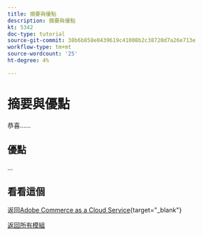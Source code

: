 ```yaml
---
title: 摘要與優點
description: 摘要與優點
kt: 5342
doc-type: tutorial
source-git-commit: 38b6b858e0439619c41008b2c38720d7a26e713e
workflow-type: tm+mt
source-wordcount: '25'
ht-degree: 4%

---
```


# 摘要與優點

恭喜……

## 優點

...

## 看看這個

返回[Adobe Commerce as a Cloud Service](./accs.md){target="_blank"}

[返回所有模組](../../../overview.md)
